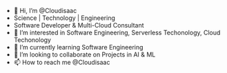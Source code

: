 - 👋 Hi, I’m @Cloudisaac
- Science | Technology | Engineering
- Software Developer & Multi-Cloud Consultant
- 👀 I’m interested in Software Engineering, Serverless Techonology, Cloud Techonology
- 🌱 I’m currently learning Software Engineering 
- 💞️ I’m looking to collaborate on Projects in AI & ML
- 📫 How to reach me @Cloudisaac

<!---
Cloudisaac/Cloudisaac is a ✨ special ✨ repository because its `README.md` (this file) appears on your GitHub profile.
You can click the Preview link to take a look at your changes.
--->
